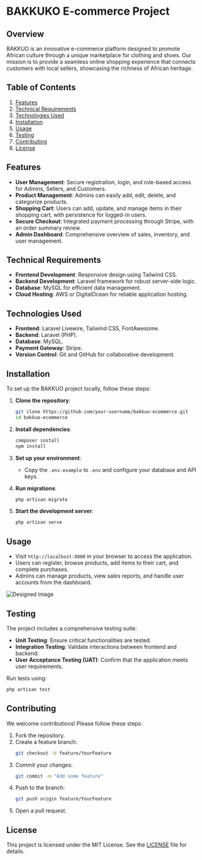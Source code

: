 # BAKKUKO E-commerce Project

## Overview
BAKKUO is an innovative e-commerce platform designed to promote African culture through a unique marketplace for clothing and shoes. Our mission is to provide a seamless online shopping experience that connects customers with local sellers, showcasing the richness of African heritage.

## Table of Contents
1. [Features](#features)
2. [Technical Requirements](#technical-requirements)
3. [Technologies Used](#technologies-used)
4. [Installation](#installation)
5. [Usage](#usage)
6. [Testing](#testing)
7. [Contributing](#contributing)
8. [License](#license)

## Features
- **User Management**: Secure registration, login, and role-based access for Admins, Sellers, and Customers.
- **Product Management**: Admins can easily add, edit, delete, and categorize products.
- **Shopping Cart**: Users can add, update, and manage items in their shopping cart, with persistence for logged-in users.
- **Secure Checkout**: Integrated payment processing through Stripe, with an order summary review.
- **Admin Dashboard**: Comprehensive overview of sales, inventory, and user management.

## Technical Requirements
- **Frontend Development**: Responsive design using Tailwind CSS.
- **Backend Development**: Laravel framework for robust server-side logic.
- **Database**: MySQL for efficient data management.
- **Cloud Hosting**: AWS or DigitalOcean for reliable application hosting.

## Technologies Used
- **Frontend**: Laravel Livewire, Tailwind CSS, FontAwesome.
- **Backend**: Laravel (PHP).
- **Database**: MySQL.
- **Payment Gateway**: Stripe.
- **Version Control**: Git and GitHub for collaborative development.

## Installation
To set up the BAKKUO project locally, follow these steps:

1. **Clone the repository**:
   ```bash
   git clone https://github.com/your-username/bakkuo-ecommerce.git
   cd bakkuo-ecommerce
   ```

2. **Install dependencies**:
   ```bash
   composer install
   npm install
   ```

3. **Set up your environment**:
   - Copy the `.env.example` to `.env` and configure your database and API keys.

4. **Run migrations**:
   ```bash
   php artisan migrate
   ```

5. **Start the development server**:
   ```bash
   php artisan serve
   ```

## Usage
- Visit `http://localhost:8000` in your browser to access the application.
- Users can register, browse products, add items to their cart, and complete purchases.
- Admins can manage products, view sales reports, and handle user accounts from the dashboard.

![Designed Image](/BAKKUO%20-%20Home.png)

## Testing
The project includes a comprehensive testing suite:

- **Unit Testing**: Ensure critical functionalities are tested.
- **Integration Testing**: Validate interactions between frontend and backend.
- **User Acceptance Testing (UAT)**: Confirm that the application meets user requirements.

Run tests using:
```bash
php artisan test
```

## Contributing
We welcome contributions! Please follow these steps:

1. Fork the repository.
2. Create a feature branch:
   ```bash
   git checkout -b feature/YourFeature
   ```
3. Commit your changes:
   ```bash
   git commit -m "Add some feature"
   ```
4. Push to the branch:
   ```bash
   git push origin feature/YourFeature
   ```
5. Open a pull request.

## License
This project is licensed under the MIT License. See the [LICENSE](LICENSE) file for details.
